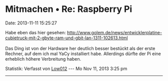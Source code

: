 Mitmachen • Re: Raspberry Pi
============================

Date: 2013-11-11 15:25:27

Habe eben das hier gesehen:
<http://www.golem.de/news/entwicklerplatine-cubietruck-mit-2-gbyte-ram-und-gbit-lan-1311-102613.html>\
\
Das Ding ist von der Hardware her deutlich besser bestückt als der erste
Rechner, auf dem ich mal YaCy installiert habe. Allerdings dürfte der Pi
eine erheblich höhere Verbreitung haben.

Statistik: Verfasst von
[Low012](http://forum.yacy-websuche.de/memberlist.php?mode=viewprofile&u=62)
--- Mo Nov 11, 2013 3:25 pm

------------------------------------------------------------------------
